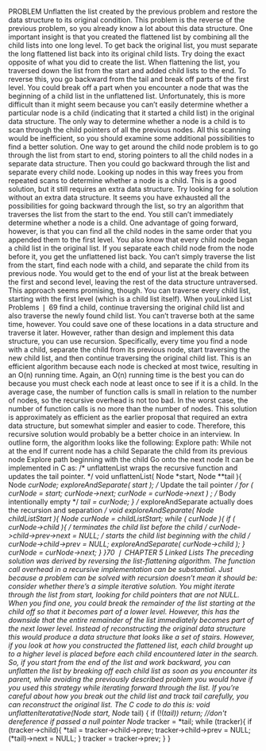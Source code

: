 PROBLEM Unflatten the list created by the previous problem and restore the
data structure to its original condition.
This problem is the reverse of the previous problem, so you already know a lot about this data structure. One important insight is that you created the flattened list by combining all the child lists into
one long level. To get back the original list, you must separate the long flattened list back into its
original child lists.
Try doing the exact opposite of what you did to create the list. When flattening the list, you traversed down the list from the start and added child lists to the end. To reverse this, you go backward
from the tail and break off parts of the first level. You could break off a part when you encounter a
node that was the beginning of a child list in the unflattened list. Unfortunately, this is more difficult than it might seem because you can’t easily determine whether a particular node is a child (indicating that it started a child list) in the original data structure. The only way to determine whether
a node is a child is to scan through the child pointers of all the previous nodes. All this scanning
would be inefficient, so you should examine some additional possibilities to find a better solution.
One way to get around the child node problem is to go through the list from start to end, storing
pointers to all the child nodes in a separate data structure. Then you could go backward through the
list and separate every child node. Looking up nodes in this way frees you from repeated scans to
determine whether a node is a child. This is a good solution, but it still requires an extra data structure. Try looking for a solution without an extra data structure.
It seems you have exhausted all the possibilities for going backward through the list, so try an algorithm that traverses the list from the start to the end. You still can’t immediately determine whether
a node is a child. One advantage of going forward, however, is that you can find all the child nodes
in the same order that you appended them to the first level. You also know that every child node
began a child list in the original list. If you separate each child node from the node before it, you get
the unflattened list back.
You can’t simply traverse the list from the start, find each node with a child, and separate the child
from its previous node. You would get to the end of your list at the break between the first and second level, leaving the rest of the data structure untraversed. This approach seems promising, though.
You can traverse every child list, starting with the first level (which is a child list itself). When youLinked List Problems ❘ 69
find a child, continue traversing the original child list and also traverse the newly found child list.
You can’t traverse both at the same time, however. You could save one of these locations in a data
structure and traverse it later. However, rather than design and implement this data structure, you
can use recursion. Specifically, every time you find a node with a child, separate the child from its
previous node, start traversing the new child list, and then continue traversing the original child list.
This is an efficient algorithm because each node is checked at most twice, resulting in an O(n) running time. Again, an O(n) running time is the best you can do because you must check each node at
least once to see if it is a child. In the average case, the number of function calls is small in relation
to the number of nodes, so the recursive overhead is not too bad. In the worst case, the number of
function calls is no more than the number of nodes. This solution is approximately as efficient as
the earlier proposal that required an extra data structure, but somewhat simpler and easier to code.
Therefore, this recursive solution would probably be a better choice in an interview. In outline form,
the algorithm looks like the following:
Explore path:
While not at the end
If current node has a child
Separate the child from its previous node
Explore path beginning with the child
Go onto the next node
It can be implemented in C as:
/* unflattenList wraps the recursive function and updates the tail pointer. */
void unflattenList( Node *start, Node **tail ){
Node *curNode;
exploreAndSeparate( start );
/* Update the tail pointer */
for ( curNode = start; curNode->next; curNode = curNode->next )
; /* Body intentionally empty */
*tail = curNode;
}
/* exploreAndSeparate actually does the recursion and separation */
void exploreAndSeparate( Node *childListStart ){
Node *curNode = childListStart;
while ( curNode ){
if ( curNode->child ){
/* terminates the child list before the child */
curNode->child->prev->next = NULL;
/* starts the child list beginning with the child */
curNode->child->prev = NULL;
exploreAndSeparate( curNode->child );
}
curNode = curNode->next;
}
}70 ❘ CHAPTER 5 Linked Lists
The preceding solution was derived by reversing the list-flattening algorithm. The function call overhead in a recursive implementation can be substantial. Just because a problem can be solved with
recursion doesn’t mean it should be: consider whether there’s a simple iterative solution.
You might iterate through the list from start, looking for child pointers that are not NULL. When
you find one, you could break the remainder of the list starting at the child off so that it becomes
part of a lower level. However, this has the downside that the entire remainder of the list immediately becomes part of the next lower level. Instead of reconstructing the original data structure this
would produce a data structure that looks like a set of stairs.
However, if you look at how you constructed the flattened list, each child brought up to a higher
level is placed before each child encountered later in the search. So, if you start from the end of
the list and work backward, you can unflatten the list by breaking off each child list as soon as you
encounter its parent, while avoiding the previously described problem you would have if you used
this strategy while iterating forward through the list. If you’re careful about how you break out the
child list and track tail carefully, you can reconstruct the original list.
The C code to do this is:
void unflattenIteratative(Node* start, Node** tail) {
if (!(*tail)) return; //don't dereference if passed a null pointer
Node* tracker = *tail;
while (tracker){
if (tracker->child){
*tail = tracker->child->prev;
tracker->child->prev = NULL;
(*tail)->next = NULL;
}
tracker = tracker->prev;
}
}
